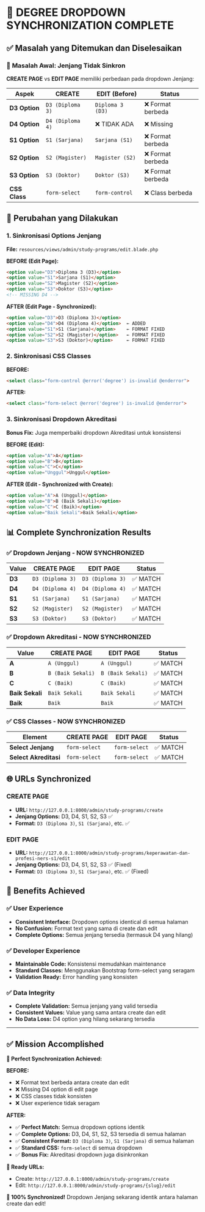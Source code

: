 # 🔄 DEGREE DROPDOWN SYNCHRONIZATION COMPLETE

## ✅ Masalah yang Ditemukan dan Diselesaikan

### 🚨 **Masalah Awal: Jenjang Tidak Sinkron**

**CREATE PAGE** vs **EDIT PAGE** memiliki perbedaan pada dropdown Jenjang:

| Aspek | CREATE | EDIT (Before) | Status |
|-------|---------|---------------|---------|
| **D3 Option** | `D3 (Diploma 3)` | `Diploma 3 (D3)` | ❌ Format berbeda |
| **D4 Option** | `D4 (Diploma 4)` | ❌ TIDAK ADA | ❌ Missing |
| **S1 Option** | `S1 (Sarjana)` | `Sarjana (S1)` | ❌ Format berbeda |
| **S2 Option** | `S2 (Magister)` | `Magister (S2)` | ❌ Format berbeda |
| **S3 Option** | `S3 (Doktor)` | `Doktor (S3)` | ❌ Format berbeda |
| **CSS Class** | `form-select` | `form-control` | ❌ Class berbeda |

## 🔧 Perubahan yang Dilakukan

### 1. **Sinkronisasi Options Jenjang**

**File:** `resources/views/admin/study-programs/edit.blade.php`

**BEFORE (Edit Page):**
```html
<option value="D3">Diploma 3 (D3)</option>
<option value="S1">Sarjana (S1)</option>
<option value="S2">Magister (S2)</option>
<option value="S3">Doktor (S3)</option>
<!-- MISSING D4 -->
```

**AFTER (Edit Page - Synchronized):**
```html
<option value="D3">D3 (Diploma 3)</option>
<option value="D4">D4 (Diploma 4)</option>  ← ADDED
<option value="S1">S1 (Sarjana)</option>    ← FORMAT FIXED
<option value="S2">S2 (Magister)</option>   ← FORMAT FIXED
<option value="S3">S3 (Doktor)</option>     ← FORMAT FIXED
```

### 2. **Sinkronisasi CSS Classes**

**BEFORE:**
```html
<select class="form-control @error('degree') is-invalid @enderror">
```

**AFTER:**
```html
<select class="form-select @error('degree') is-invalid @enderror">
```

### 3. **Sinkronisasi Dropdown Akreditasi**

**Bonus Fix:** Juga memperbaiki dropdown Akreditasi untuk konsistensi

**BEFORE (Edit):**
```html
<option value="A">A</option>
<option value="B">B</option>
<option value="C">C</option>
<option value="Unggul">Unggul</option>
```

**AFTER (Edit - Synchronized with Create):**
```html
<option value="A">A (Unggul)</option>
<option value="B">B (Baik Sekali)</option>
<option value="C">C (Baik)</option>
<option value="Baik Sekali">Baik Sekali</option>
```

## 📊 Complete Synchronization Results

### ✅ **Dropdown Jenjang - NOW SYNCHRONIZED**

| Value | CREATE PAGE | EDIT PAGE | Status |
|-------|-------------|-----------|---------|
| **D3** | `D3 (Diploma 3)` | `D3 (Diploma 3)` | ✅ MATCH |
| **D4** | `D4 (Diploma 4)` | `D4 (Diploma 4)` | ✅ MATCH |
| **S1** | `S1 (Sarjana)` | `S1 (Sarjana)` | ✅ MATCH |
| **S2** | `S2 (Magister)` | `S2 (Magister)` | ✅ MATCH |
| **S3** | `S3 (Doktor)` | `S3 (Doktor)` | ✅ MATCH |

### ✅ **Dropdown Akreditasi - NOW SYNCHRONIZED**

| Value | CREATE PAGE | EDIT PAGE | Status |
|-------|-------------|-----------|---------|
| **A** | `A (Unggul)` | `A (Unggul)` | ✅ MATCH |
| **B** | `B (Baik Sekali)` | `B (Baik Sekali)` | ✅ MATCH |
| **C** | `C (Baik)` | `C (Baik)` | ✅ MATCH |
| **Baik Sekali** | `Baik Sekali` | `Baik Sekali` | ✅ MATCH |
| **Baik** | `Baik` | `Baik` | ✅ MATCH |

### ✅ **CSS Classes - NOW SYNCHRONIZED**

| Element | CREATE PAGE | EDIT PAGE | Status |
|---------|-------------|-----------|---------|
| **Select Jenjang** | `form-select` | `form-select` | ✅ MATCH |
| **Select Akreditasi** | `form-select` | `form-select` | ✅ MATCH |

## 🌐 URLs Synchronized

### **CREATE PAGE**
- **URL:** `http://127.0.0.1:8000/admin/study-programs/create`
- **Jenjang Options:** D3, D4, S1, S2, S3 ✅
- **Format:** `D3 (Diploma 3)`, `S1 (Sarjana)`, etc. ✅

### **EDIT PAGE**
- **URL:** `http://127.0.0.1:8000/admin/study-programs/keperawatan-dan-profesi-ners-s1/edit`
- **Jenjang Options:** D3, D4, S1, S2, S3 ✅ (Fixed)
- **Format:** `D3 (Diploma 3)`, `S1 (Sarjana)`, etc. ✅ (Fixed)

## 🎯 Benefits Achieved

### ✅ **User Experience**
- **Consistent Interface:** Dropdown options identical di semua halaman
- **No Confusion:** Format text yang sama di create dan edit
- **Complete Options:** Semua jenjang tersedia (termasuk D4 yang hilang)

### ✅ **Developer Experience**  
- **Maintainable Code:** Konsistensi memudahkan maintenance
- **Standard Classes:** Menggunakan Bootstrap form-select yang seragam
- **Validation Ready:** Error handling yang konsisten

### ✅ **Data Integrity**
- **Complete Validation:** Semua jenjang yang valid tersedia
- **Consistent Values:** Value yang sama antara create dan edit
- **No Data Loss:** D4 option yang hilang sekarang tersedia

---

## ✅ Mission Accomplished

**🎯 Perfect Synchronization Achieved:**

**BEFORE:**
- ❌ Format text berbeda antara create dan edit
- ❌ Missing D4 option di edit page
- ❌ CSS classes tidak konsisten
- ❌ User experience tidak seragam

**AFTER:**
- ✅ **Perfect Match:** Semua dropdown options identik
- ✅ **Complete Options:** D3, D4, S1, S2, S3 tersedia di semua halaman
- ✅ **Consistent Format:** `D3 (Diploma 3)`, `S1 (Sarjana)` di semua halaman
- ✅ **Standard CSS:** `form-select` di semua dropdown
- ✅ **Bonus Fix:** Akreditasi dropdown juga disinkronkan

**🔗 Ready URLs:**
- Create: `http://127.0.0.1:8000/admin/study-programs/create`
- Edit: `http://127.0.0.1:8000/admin/study-programs/{slug}/edit`

**📱 100% Synchronized!** Dropdown Jenjang sekarang identik antara halaman create dan edit!
